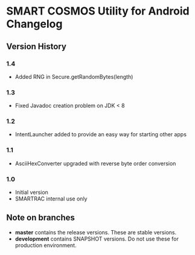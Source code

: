 # SMART COSMOS Utility for Android Changelog

## Version History

### 1.4

 - Added RNG in Secure.getRandomBytes(length)

### 1.3

 - Fixed Javadoc creation problem on JDK < 8

### 1.2

 - IntentLauncher added to provide an easy way for starting other apps

### 1.1

 - AsciiHexConverter upgraded with reverse byte order conversion

### 1.0

 - Initial version
 - SMARTRAC internal use only

## Note on branches

 - **master** contains the release versions. These are stable versions.
 - **development** contains SNAPSHOT versions. Do not use these for production environment. 
